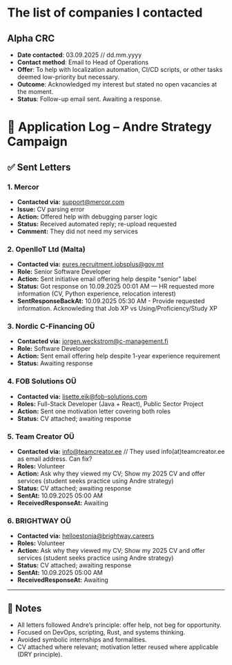 # The list of companies I contacted

## Alpha CRC

- **Date contacted**: 03.09.2025 // dd.mm.yyyy
- **Contact method**: Email to Head of Operations
- **Offer**: To help with localization automation, CI/CD scripts, or other tasks deemed low-priority but necessary.
- **Outcome**: Acknowledged my interest but stated no open vacancies at the moment.
- **Status**: Follow-up email sent. Awaiting a response.

# 📄 Application Log – Andre Strategy Campaign

## ✅ Sent Letters

### 1. Mercor
- **Contacted via:** support@mercor.com
- **Issue:** CV parsing error
- **Action:** Offered help with debugging parser logic
- **Status:** Received automated reply; re-upload requested
- **Comment:** They did not need my services

### 2. OpenIIoT Ltd (Malta)
- **Contacted via:** eures.recruitment.jobsplus@gov.mt
- **Role:** Senior Software Developer
- **Action:** Sent initiative email offering help despite "senior" label
- **Status:** Got response on 10.09.2025 00:01 AM — HR requested more information (CV, Python experience, relocation interest)
- **SentResponseBackAt:** 10.09.2025 05:30 AM - Provide requested information. Acknowleding that Job XP vs Using/Proficiency/Study XP

### 3. Nordic C-Financing OÜ
- **Contacted via:** jorgen.weckstrom@c-management.fi
- **Role:** Software Developer
- **Action:** Sent email offering help despite 1-year experience requirement
- **Status:** Awaiting response

### 4. FOB Solutions OÜ
- **Contacted via:** lisette.eik@fob-solutions.com
- **Roles:** Full-Stack Developer (Java + React), Public Sector Project
- **Action:** Sent one motivation letter covering both roles
- **Status:** CV attached; awaiting response


### 5. Team Creator OÜ
- **Contacted via:** info@teamcreator.ee // They used info(at)teamcreator.ee as email address. Can fix?
- **Roles:** Volunteer
- **Action:** Ask why they viewed my CV; Show my 2025 CV and offer services (student seeks practice using Andre strategy)
- **Status:** CV attached; awaiting response
- **SentAt:** 10.09.2025 05:00 AM 
- **ReceivedResponseAt:** Awaiting


### 6. BRIGHTWAY OÜ
- **Contacted via:** helloestonia@brightway.careers
- **Roles:** Volunteer
- **Action:** Ask why they viewed my CV; Show my 2025 CV and offer services (student seeks practice using Andre strategy)
- **Status:** CV attached; awaiting response
- **SentAt:** 10.09.2025 05:00 AM 
- **ReceivedResponseAt:** Awaiting

---

## 🧠 Notes
- All letters followed Andre’s principle: offer help, not beg for opportunity.
- Focused on DevOps, scripting, Rust, and systems thinking.
- Avoided symbolic internships and formalities.
- CV attached where relevant; motivation letter reused where applicable (DRY principle).

